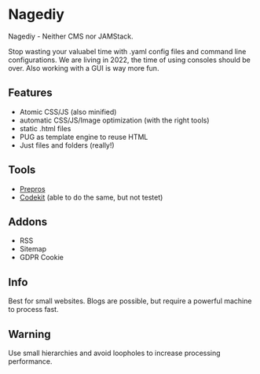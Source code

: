 # Nagediy
Nagediy - Neither CMS nor JAMStack.

Stop wasting your valuabel time with .yaml config files and command line configurations. We are living in 2022, the time of using consoles should be over. Also working with a GUI is way more fun. 



## Features

- Atomic CSS/JS (also minified)
- automatic CSS/JS/Image optimization (with the right tools)
- static .html files
- PUG as template engine to reuse HTML
- Just files and folders (really!)

## Tools

- [Prepros](https://prepros.io/)
- [Codekit](https://codekitapp.com/) (able to do the same, but not testet)

## Addons

- RSS
- Sitemap
- GDPR Cookie

## Info

Best for small websites. Blogs are possible, but require a powerful machine to process fast.

## Warning

Use small hierarchies and avoid loopholes to increase processing performance.
